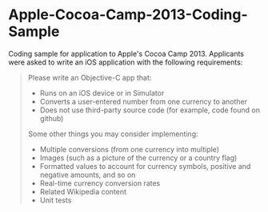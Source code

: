 Apple-Cocoa-Camp-2013-Coding-Sample
===================================

Coding sample for application to Apple's Cocoa Camp 2013. Applicants were asked to write an iOS application with the following requirements:

> Please write an Objective-C app that:
> 
> - Runs on an iOS device or in Simulator
> - Converts a user-entered number from one currency to another
> - Does not use third-party source code (for example, code found on github)
> 
> Some other things you may consider implementing:
> 
> - Multiple conversions (from one currency into multiple)
> - Images (such as a picture of the currency or a country flag)
> - Formatted values to account for currency symbols, positive and negative amounts, and so on
> - Real-time currency conversion rates
> - Related Wikipedia content
> - Unit tests
